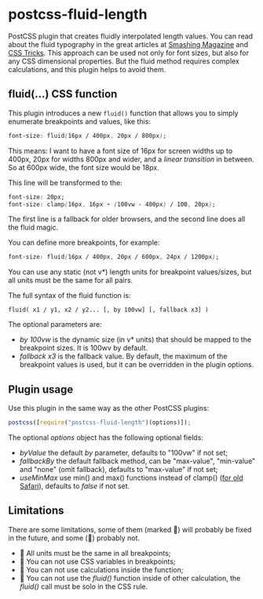 # postcss-fluid-length

PostCSS plugin that creates fluidly interpolated length values. You can read about the fluid typography in the great articles at [Smashing Magazine](https://www.smashingmagazine.com/2022/01/modern-fluid-typography-css-clamp/) and [CSS Tricks](https://css-tricks.com/snippets/css/fluid-typography/). This approach can be used not only for font sizes, but also for any CSS dimensional properties. But the fluid method requires complex calculations, and this plugin helps to avoid them.

## fluid(…) CSS function

This plugin introduces a new `fluid()` function that allows you to simply enumerate breakpoints and values, like this:

```css
font-size: fluid(16px / 400px, 20px / 800px);
```

This means: I want to have a font size of 16px for screen widths up to 400px, 20px for widths 800px and wider, and a _linear transition_ in between. So at 600px wide, the font size would be 18px.

This line will be transformed to the:

```css
font-size: 20px;
font-size: clamp(16px, 16px + (100vw - 400px) / 100, 20px);
```

The first line is a fallback for older browsers, and the second line does all the fluid magic.

You can define more breakpoints, for example:

```css
font-size: fluid(16px / 400px, 20px / 600px, 24px / 1200px);
```

You can use any static (not v\*) length units for breakpoint values/sizes, but all units must be the same for all pairs.

The full syntax of the fluid function is:

```
fluid( x1 / y1, x2 / y2... [, by 100vw] [, fallback x3] )
```

The optional parameters are:

- _by 100vw_ is the dynamic size (in v\* units) that should be mapped to the breakpoint sizes. It is 100wv by default.
- _fallback x3_ is the fallback value. By default, the maximum of the breakpoint values is used, but it can be overridden in the plugin options.

## Plugin usage

Use this plugin in the same way as the other PostCSS plugins:

```js
postcss([require("postcss-fluid-length")(options)]);
```

The optional _options_ object has the following optional fields:

- _byValue_ the default _by_ parameter, defaults to "100vw" if not set;
- _fallbackBy_ the default fallback method, can be "max-value", "min-value" and "none" (omit fallback), defaults to "max-value" if not set;
- _useMinMax_ use min() and max() functions instead of clamp() ([for old Safari](https://caniuse.com/css-math-functions)), defaults to _false_ if not set.

## Limitations

There are some limitations, some of them (marked 🤔) will probably be fixed in the future, and some (🙅) probably not.

- 🤔 All units must be the same in all breakpoints;
- 🤔 You can not use CSS variables in breakpoints;
- 🙅 You can not use calculations inside the function;
- 🙅 You can not use the _fluid()_ function inside of other calculation, the _fluid()_ call must be solo in the CSS rule.
